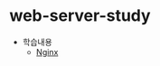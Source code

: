 # web-server-study

- 학습내용  
  - [Nginx](https://github.com/enhakkore/web-server-study/blob/master/Nginx-study.md)  
